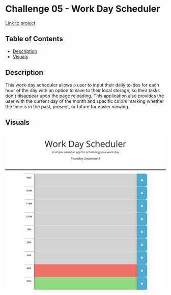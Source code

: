 # Challenge 05 - Work Day Scheduler

[Link to project](https://ryan-young17.github.io/todo-schedule/)

## Table of Contents
- [Description](#description)
- [Visuals](#visuals)

## Description

This work-day scheduler allows a user to input their daily to-dos for each hour of the day with an option to save to their local storage, so their tasks don't disappear upon the page reloading. This application also provides the user with the current day of the month and specific colors marking whether the time is in the past, present, or future for easier viewing.

## Visuals

![Screenshot of deployed web application](./assets/images/screenshot.png)

